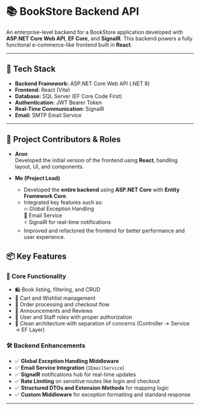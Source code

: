 # 📚 BookStore Backend API

An enterprise-level backend for a BookStore application developed with **ASP.NET Core Web API**, **EF Core**, and **SignalR**. This backend powers a fully functional e-commerce-like frontend built in **React**.

---





## 🚀 Tech Stack

- **Backend Framework:** ASP.NET Core Web API (.NET 8)
- **Frontend:** React (Vite)
- **Database:** SQL Server (EF Core Code First)
- **Authentication:** JWT Bearer Token
- **Real-Time Communication:** SignalR
- **Email:** SMTP Email Service

---

## 👥 Project Contributors & Roles

- **Aron**  
  Developed the initial version of the frontend using **React**, handling layout, UI, and components.

- **Me (Project Lead)**  
  - Developed the **entire backend** using **ASP.NET Core** with **Entity Framework Core**.  
  - Integrated key features such as:  
    🔥 Global Exception Handling  
    📧 Email Service  
    ⚡ SignalR for real-time notifications  
  - Improved and refactored the frontend for better performance and user experience.

## 📦 Key Features

### 🔧 Core Functionality
- 🛍️ Book listing, filtering, and CRUD
- 🛒 Cart and Wishlist management
- 🧾 Order processing and checkout flow
- 📢 Announcements and Reviews
- 👥 User and Staff roles with proper authorization
- 🧩 Clean architecture with separation of concerns (Controller → Service → EF Layer)

### 🛠️ Backend Enhancements
- ✅ **Global Exception Handling Middleware**
- ✅ **Email Service Integration** (`IEmailService`)
- ✅ **SignalR** notifications hub for real-time updates
- ✅ **Rate Limiting** on sensitive routes like login and checkout
- ✅ **Structured DTOs and Extension Methods** for mapping logic
- ✅ **Custom Middleware** for exception formatting and standard response


---

